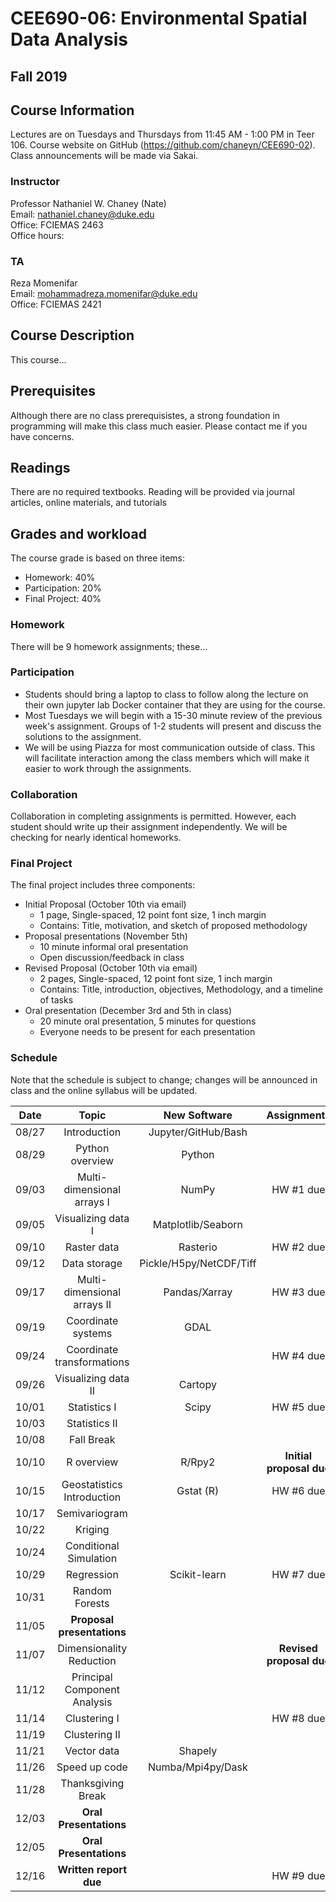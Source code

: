 # CEE690-06: Environmental Spatial Data Analysis
## Fall 2019

## Course Information
Lectures are on Tuesdays and Thursdays from 11:45 AM - 1:00 PM in Teer 106. Course website on GitHub (https://github.com/chaneyn/CEE690-02). Class announcements will be made via Sakai.

### Instructor
Professor Nathaniel W. Chaney (Nate)  
Email: nathaniel.chaney@duke.edu  
Office: FCIEMAS 2463  
Office hours:  

### TA
Reza Momenifar  
Email: mohammadreza.momenifar@duke.edu  
Office: FCIEMAS 2421  

## Course Description
This course...

## Prerequisites
Although there are no class prerequisistes, a strong foundation in programming will make this class much easier. Please contact me if you have concerns. 

## Readings
There are no required textbooks. Reading will be provided via journal articles, online materials, and tutorials

## Grades and workload
The course grade is based on three items:
* Homework: 40%
* Participation: 20%
* Final Project: 40%

### Homework
There will be 9 homework assignments; these...

### Participation
* Students should bring a laptop to class to follow along the lecture on their own jupyter lab Docker container that they are using for the course. 
* Most Tuesdays we will begin with a 15-30 minute review of the previous week's assignment. Groups of 1-2 students will present and discuss the solutions to the assignment. 
* We will be using Piazza for most communication outside of class. This will facilitate interaction among the class members which will make it easier to work through the assignments. 

### Collaboration
Collaboration in completing assignments is permitted. However, each student should write up their assignment independently. We will be checking for nearly identical homeworks. 

### Final Project
The final project includes three components:
* Initial Proposal (October 10th via email)
  * 1 page, Single-spaced, 12 point font size, 1 inch margin
  * Contains: Title, motivation, and sketch of proposed methodology
* Proposal presentations (November 5th)
  * 10 minute informal oral presentation
  * Open discussion/feedback in class
* Revised Proposal (October 10th via email)
  * 2 pages, Single-spaced, 12 point font size, 1 inch margin
  * Contains: Title, introduction, objectives, Methodology, and a timeline of tasks
* Oral presentation (December 3rd and 5th in class)
  * 20 minute oral presentation, 5 minutes for questions
  * Everyone needs to be present for each presentation
  
### Schedule
Note that the schedule is subject to change; changes will be announced in class and the online syllabus will be updated.

|Date|Topic|New Software|Assignments|Presentation|
|:-:|:-:|:-:|:-:|:-:|
|08/27|Introduction|Jupyter/GitHub/Bash||
|08/29|Python overview|Python||
|09/03|Multi-dimensional arrays I|NumPy|HW #1 due|
|09/05|Visualizing data I|Matplotlib/Seaborn||Reza and Nate|
|09/10|Raster data|Rasterio|HW #2 due||
|09/12|Data storage|Pickle/H5py/NetCDF/Tiff||TBD|
|09/17|Multi-dimensional arrays II|Pandas/Xarray|HW #3 due||
|09/19|Coordinate systems|GDAL||TBD|
|09/24|Coordinate transformations||HW #4 due||
|09/26|Visualizing data II|Cartopy||TBD|
|10/01|Statistics I|Scipy|HW #5 due||
|10/03|Statistics II|||TBD|
|10/08|Fall Break|||
|10/10|R overview|R/Rpy2|**Initial proposal due**|
|10/15|Geostatistics Introduction|Gstat (R)|HW #6 due|
|10/17|Semivariogram|||TBD|
|10/22|Kriging|||
|10/24|Conditional Simulation|||
|10/29|Regression|Scikit-learn|HW #7 due||
|10/31|Random Forests|||TBD|
|11/05|**Proposal presentations**|||
|11/07|Dimensionality Reduction||**Revised proposal due**|
|11/12|Principal Component Analysis|||
|11/14|Clustering I||HW #8 due||
|11/19|Clustering II|||TBD|
|11/21|Vector data|Shapely|||
|11/26|Speed up code|Numba/Mpi4py/Dask||
|11/28|Thanksgiving Break|||
|12/03|**Oral Presentations**|||
|12/05|**Oral Presentations**|||
|12/16|**Written report due**||HW #9 due| 
